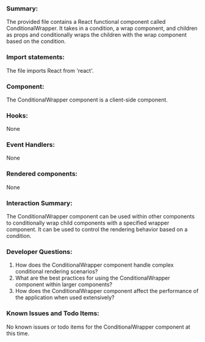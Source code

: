 ### Summary:
The provided file contains a React functional component called ConditionalWrapper. It takes in a condition, a wrap component, and children as props and conditionally wraps the children with the wrap component based on the condition.

### Import statements:
The file imports React from 'react'.

### Component:
The ConditionalWrapper component is a client-side component.

### Hooks:
None

### Event Handlers:
None

### Rendered components:
None

### Interaction Summary:
The ConditionalWrapper component can be used within other components to conditionally wrap child components with a specified wrapper component. It can be used to control the rendering behavior based on a condition.

### Developer Questions:
1. How does the ConditionalWrapper component handle complex conditional rendering scenarios?
2. What are the best practices for using the ConditionalWrapper component within larger components?
3. How does the ConditionalWrapper component affect the performance of the application when used extensively?

### Known Issues and Todo Items:
No known issues or todo items for the ConditionalWrapper component at this time.